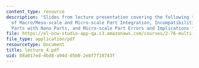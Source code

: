 ```yaml
---
content_type: resource
description: 'Slides from lecture presentation covering the following topics: Principles
  of Macro/Meso-scale and Micro-scale Part Integration, Incompatibilities of Micro
  Parts with Nano Parts, and Micro-scale Part Errors and Implications for Integration'
file: https://ol-ocw-studio-app-qa.s3.amazonaws.com/courses/2-76-multi-scale-system-design-fall-2004/88a017ed4bd8a94dd5b02ebf7f10743f_lecture_4.pdf
file_type: application/pdf
resourcetype: Document
title: lecture_4.pdf
uid: 88a017ed-4bd8-a94d-d5b0-2ebf7f10743f
---
```


